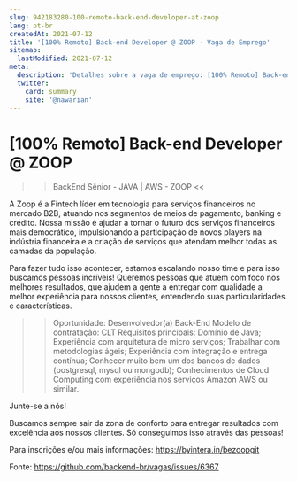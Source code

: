 ```yaml
---
slug: 942183280-100-remoto-back-end-developer-at-zoop
lang: pt-br
createdAt: 2021-07-12
title: '[100% Remoto] Back-end Developer @ ZOOP - Vaga de Emprego'
sitemap:
  lastModified: 2021-07-12
meta:
  description: 'Detalhes sobre a vaga de emprego: [100% Remoto] Back-end Developer @ ZOOP'
  twitter:
    card: summary
    site: '@nawarian'
---
```


# [100% Remoto] Back-end Developer @ ZOOP

>> BackEnd Sênior - JAVA | AWS  - ZOOP <<

A Zoop é a Fintech líder em tecnologia para serviços financeiros no mercado B2B, atuando nos segmentos de meios de pagamento, banking e crédito. Nossa missão é ajudar a tornar o futuro dos serviços financeiros mais democrático, impulsionando a participação de novos players na indústria financeira e a criação de serviços que atendam melhor todas as camadas da população. 
 
Para fazer tudo isso acontecer, estamos escalando nosso time e para isso buscamos pessoas incríveis! Queremos pessoas que atuem com foco nos melhores resultados, que ajudem a gente a entregar com qualidade a melhor experiência para nossos clientes, entendendo suas particularidades e características.

>> Oportunidade: Desenvolvedor(a) Back-End
>> Modelo de contratação: CLT
>> Requisitos principais: Domínio de Java; Experiência com arquitetura de micro serviços; Trabalhar com metodologias ágeis; Experiência com integração e entrega contínua; Conhecer muito bem um dos bancos de dados (postgresql, mysql ou mongodb); Conhecimentos de Cloud Computing com experiência nos serviços Amazon AWS ou similar.

Junte-se a nós!

Buscamos sempre sair da zona de conforto para entregar resultados com excelência aos nossos clientes. Só conseguimos isso através das pessoas!

Para inscrições e/ou mais informações:
https://byintera.in/bezoopgit




Fonte: https://github.com/backend-br/vagas/issues/6367